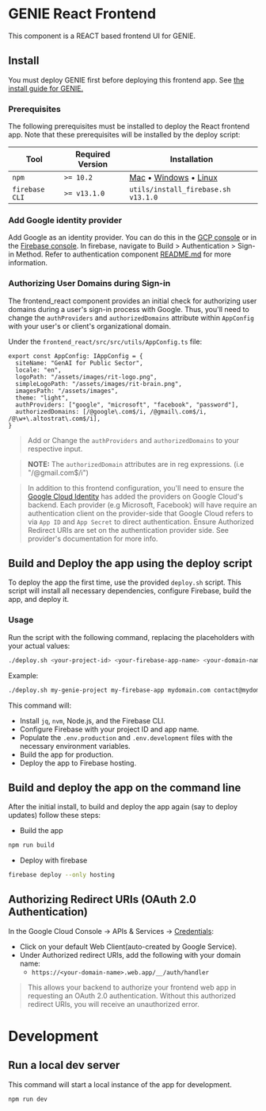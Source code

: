# GENIE React Frontend
This component is a REACT based frontend UI for GENIE.

## Install

You must deploy GENIE first before deploying this frontend app. See [the install guide for GENIE.](../../INSTALL.md)

### Prerequisites

The following prerequisites must be installed to deploy the React frontend app. Note that these prerequisites will be installed by the deploy script:

| Tool                | Required Version | Installation                                                                                                                                                                                        |
|---------------------|------------------|-----------------------------------------------------------------------------------------------------------------------------------------------------------------------------------------------------|
| `npm`               | `>= 10.2`        | [Mac](https://nodejs.org/en/download/) • [Windows](https://nodejs.org/en/download/) • [Linux](https://nodejs.org/en/download/package-manager/) |
| `firebase CLI`      | `>= v13.1.0`     | `utils/install_firebase.sh v13.1.0` |


### Add Google identity provider

Add Google as an identity provider. You can do this in the [GCP console](https://console.cloud.google.com/customer-identity/providers) or in the [Firebase console](https://console.firebase.google.com/). In firebase, navigate to Build > Authentication > Sign-in Method. Refer to authentication component [README.md](https://github.com/GPS-Solutions/core-solution-services/blob/main/components/authentication/README.md) for more information.

### Authorizing User Domains during Sign-in
The frontend_react component provides an initial check for authorizing user domains during a user's sign-in process with Google. Thus, you'll need to change the `authProviders` and `authorizedDomains` attribute within `AppConfig` with your user's or client's organizational domain.

Under the `frontend_react/src/src/utils/AppConfig.ts` file:

```
export const AppConfig: IAppConfig = {
  siteName: "GenAI for Public Sector",
  locale: "en",
  logoPath: "/assets/images/rit-logo.png",
  simpleLogoPath: "/assets/images/rit-brain.png",
  imagesPath: "/assets/images",
  theme: "light",
  authProviders: ["google", "microsoft", "facebook", "password"],
  authorizedDomains: [/@google\.com$/i, /@gmail\.com$/i, /@\w+\.altostrat\.com$/i],
}
```

> Add or Change the `authProviders` and `authorizedDomains` to your respective input.

>**NOTE:** The `authorizedDomain` attributes are in reg expressions. (i.e "/@gmail\.com$/i")

> In addition to this frontend configuration, you'll need to ensure the [Google Cloud Identity](https://console.cloud.google.com/customer-identity/providers) has added the providers on Google Cloud's backend. Each provider (e.g Microsoft, Facebook) will have require an authentication client on the provider-side that Google Cloud refers to via `App ID` and `App Secret` to direct authentication. Ensure Authorized Redirect URIs are set on the authentication provider side. See provider's documentation for more info. 

## Build and Deploy the app using the deploy script

To deploy the app the first time, use the provided `deploy.sh` script. This script will install all necessary dependencies, configure Firebase, build the app, and deploy it.

### Usage

Run the script with the following command, replacing the placeholders with your actual values:

```bash
./deploy.sh <your-project-id> <your-firebase-app-name> <your-domain-name> <your-contact-email>
```

Example:

```bash
./deploy.sh my-genie-project my-firebase-app mydomain.com contact@mydomain.com
```

This command will:
- Install `jq`, `nvm`, Node.js, and the Firebase CLI.
- Configure Firebase with your project ID and app name.
- Populate the `.env.production` and `.env.development` files with the necessary environment variables.
- Build the app for production.
- Deploy the app to Firebase hosting.

## Build and deploy the app on the command line

After the initial install, to build and deploy the app again (say to deploy updates) follow these steps:

- Build the app

```bash
npm run build
```

- Deploy with firebase

```bash
firebase deploy --only hosting
```

## Authorizing Redirect URIs (OAuth 2.0 Authentication)
In the Google Cloud Console -> APIs & Services -> [Credentials](https://console.cloud.google.com/apis/credentials):
- Click on your default Web Client(auto-created by Google Service).
- Under Authorized redirect URIs, add the following with your domain name:
  - `https://<your-domain-name>.web.app/__/auth/handler`

>This allows your backend to authorize your frontend web app in requesting an OAuth 2.0 authentication. Without this authorized redirect URIs, you will receive an unauthorized error.

# Development

## Run a local dev server
This command will start a local instance of the app for development.

```bash
npm run dev
```
